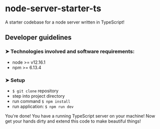 # node-server-starter-ts
A starter codebase for a node server written in TypeScript!

## Developer guidelines

### ➤ Technologies involved and software requirements:

*  node >= v12.16.1
*  npm >= 6.13.4

### ➤ Setup

* `$ git clone` repository
* step into project directory
* run command `$ npm install`
* run application: `$ npm run dev`

You're done! You have a running TypeScript server on your machine! 
Now get your hands dirty and extend this code to make beautiful things!